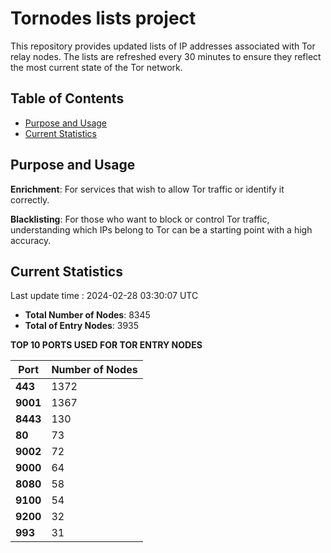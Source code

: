 # Tornodes lists project

This repository provides updated lists of IP addresses associated with Tor relay nodes. The lists are refreshed every 30 minutes to ensure they reflect the most current state of the Tor network.

## Table of Contents

- [Purpose and Usage](#purpose-and-usage)
- [Current Statistics](#current-statistics)


## Purpose and Usage

**Enrichment**: For services that wish to allow Tor traffic or identify it correctly.

**Blacklisting**: For those who want to block or control Tor traffic, understanding which IPs belong to Tor can be a starting point with a high accuracy.

## Current Statistics

Last update time : 2024-02-28 03:30:07 UTC

- **Total Number of Nodes**: 8345
- **Total of Entry Nodes**: 3935

**TOP 10 PORTS USED FOR TOR ENTRY NODES**

| **Port** | **Number of Nodes** |
|------|-----------------|
| **443**   | 1372  |
| **9001**   | 1367  |
| **8443**   | 130  |
| **80**   | 73  |
| **9002**   | 72  |
| **9000**   | 64  |
| **8080**   | 58  |
| **9100**   | 54  |
| **9200**   | 32  |
| **993**   | 31  |

